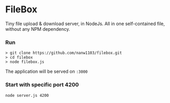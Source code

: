 # FileBox
Tiny file upload & download server, in NodeJs. All in one self-contained file, without any NPM dependency.

### Run
```
> git clone https://github.com/nanw1103/filebox.git
> cd filebox
> node filebox.js
```
The application will be served on `:3000`

### Start with specific port 4200
```
node server.js 4200
```

